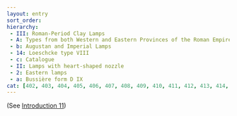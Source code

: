 ```yaml
---
layout: entry
sort_order:
hierarchy:
 - III: Roman-Period Clay Lamps
 - A: Types from both Western and Eastern Provinces of the Roman Empire
 - b: Augustan and Imperial Lamps
 - 14: Loeschcke type VIII
 - c: Catalogue
 - II: Lamps with heart-shaped nozzle
 - 2: Eastern lamps
 - a: Bussière form D IX
cat: [402, 403, 404, 405, 406, 407, 408, 409, 410, 411, 412, 413, 414, 415, 416, 417]
---
```


(See [Introduction 11](Introduction-11))
